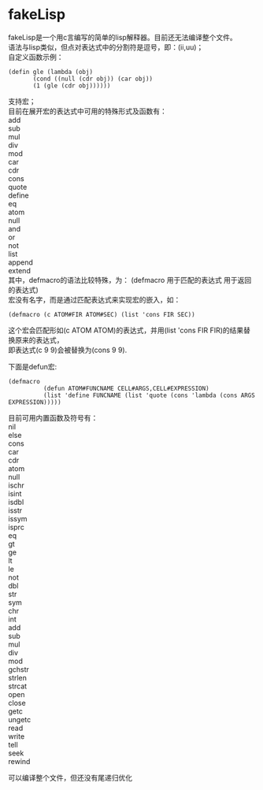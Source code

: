 # fakeLisp
fakeLisp是一个用c言编写的简单的lisp解释器。目前还无法编译整个文件。  
语法与lisp类似，但点对表达式中的分割符是逗号，即：(ii,uu)；  
自定义函数示例：  

```
(defin gle (lambda (obj)  
       (cond ((null (cdr obj)) (car obj))  
       (1 (gle (cdr obj))))))  
```

支持宏；  
目前在展开宏的表达式中可用的特殊形式及函数有：  
add  
sub  
mul  
div  
mod  
car  
cdr  
cons  
quote  
define  
eq  
atom  
null  
and  
or  
not  
list  
append  
extend  
其中，defmacro的语法比较特殊，为：
(defmacro 用于匹配的表达式 用于返回的表达式)  
宏没有名字，而是通过匹配表达式来实现宏的嵌入，如：  
```
(defmacro (c ATOM#FIR ATOM#SEC) (list 'cons FIR SEC))  
```
这个宏会匹配形如(c ATOM ATOM)的表达式，并用(list 'cons FIR FIR)的结果替换原来的表达式，  
即表达式(c 9 9)会被替换为(cons 9 9).  

下面是defun宏:  
```
(defmacro  
          (defun ATOM#FUNCNAME CELL#ARGS,CELL#EXPRESSION)  
          (list 'define FUNCNAME (list 'quote (cons 'lambda (cons ARGS EXPRESSION)))))  
```

目前可用内置函数及符号有：  
nil  
else  
cons  
car  
cdr  
atom  
null  
ischr  
isint  
isdbl  
isstr  
issym  
isprc  
eq  
gt  
ge  
lt  
le  
not  
dbl  
str  
sym  
chr  
int  
add  
sub  
mul  
div  
mod  
gchstr  
strlen  
strcat  
open  
close  
getc  
ungetc  
read  
write  
tell  
seek  
rewind  


可以编译整个文件，但还没有尾递归优化
